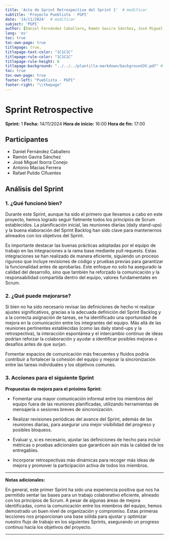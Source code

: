 ```yaml
---
title: 'Acta de Sprint Retrospective del Sprint 1'  # modificar
subtitle: 'Proyecto Pueblista - PGPI'
date: '14/11/2024'  # modificar
subject: 'PGPI'
author: [Daniel Fernández Caballero, Ramón Gavira Sánchez, José Miguel Iborra Conejo, Antonio Macías Ferrera, Rafael Pulido Cifuentes]
lang: 'es'
toc: true
toc-own-page: true
titlepage: true,
titlepage-text-color: "1C1C1C"
titlepage-rule-color: "1C1C1C"
titlepage-rule-height: 0
titlepage-background: "../../../plantilla-markdown/background3V.pdf" # modificar si el doc es horizontal
toc: true
toc-own-page: true
footer-left: "Pueblista - PGPI"
footer-right: "\\thepage"
---
```


# Sprint Retrospective

**Sprint:** 1
**Fecha:** 14/11/2024 
**Hora de inicio:** 16:00
**Hora de fin:** 17:00  

## Participantes
- Daniel Fernández Caballero
- Ramón Gavira Sánchez
- José Miguel Iborra Conejo
- Antonio Macías Ferrera
- Rafael Pulido Cifuentes

## Análisis del Sprint

### 1. ¿Qué funcionó bien?

Durante este Sprint, aunque ha sido el primero que llevamos a cabo en este proyecto, hemos logrado seguir fielmente todos los principios de Scrum establecidos. La planificación inicial, las reuniones diarias (daily stand-ups) y la buena elaboración del Sprint Backlog han sido clave para mantenernos alineados con los objetivos del Sprint.

Es importante destacar las buenas prácticas adoptadas por el equipo de trabajo en las integraciones a la rama base mediante pull requests. Estas integraciones se han realizado de manera eficiente, siguiendo un proceso riguroso que incluye revisiones de código y pruebas previas para garantizar la funcionalidad antes de aprobarlas. Este enfoque no solo ha asegurado la calidad del desarrollo, sino que también ha reforzado la comunicación y la responsabilidad compartida dentro del equipo, valores fundamentales en Scrum.


### 2. ¿Qué puede mejorarse?

Si bien no ha sido necesario revisar las definiciones de hecho ni realizar ajustes significativos, gracias a la adecuada definición del Sprint Backlog y a la correcta asignación de tareas, se ha identificado una oportunidad de mejora en la comunicación entre los integrantes del equipo. Más allá de las reuniones pertinentes establecidas (como las daily stand-ups y la retrospectiva), la interacción espontánea y el intercambio continuo de ideas podrían reforzar la colaboración y ayudar a identificar posibles mejoras o desafíos antes de que surjan.

Fomentar espacios de comunicación más frecuentes y fluidos podría contribuir a fortalecer la cohesión del equipo y mejorar la sincronización entre las tareas individuales y los objetivos comunes.


### 3. Acciones para el siguiente Sprint
**Propuestas de mejora para el próximo Sprint:**

- Fomentar una mayor comunicación informal entre los miembros del equipo fuera de las reuniones planificadas, utilizando herramientas de mensajería o sesiones breves de sincronización.

- Realizar revisiones periódicas del avance del Sprint, además de las reuniones diarias, para asegurar una mejor visibilidad del progreso y posibles bloqueos.

- Evaluar y, si es necesario, ajustar las definiciones de hecho para incluir métricas o pruebas adicionales que garanticen aún más la calidad de los entregables.

- Incorporar retrospectivas más dinámicas para recoger más ideas de mejora y promover la participación activa de todos los miembros.

---

**Notas adicionales:**  

En general, este primer Sprint ha sido una experiencia positiva que nos ha permitido sentar las bases para un trabajo colaborativo eficiente, alineado con los principios de Scrum. A pesar de algunas áreas de mejora identificadas, como la comunicación entre los miembros del equipo, hemos demostrado un buen nivel de organización y compromiso. Estas primeras lecciones nos proporcionan una base sólida para ajustar y optimizar nuestro flujo de trabajo en los siguientes Sprints, asegurando un progreso continuo hacia los objetivos del proyecto.



---
